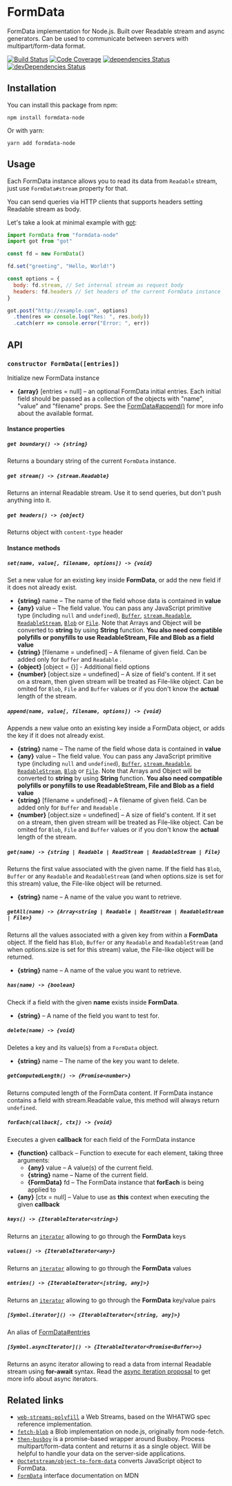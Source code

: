 # FormData

FormData implementation for Node.js. Built over Readable stream and async generators.
Can be used to communicate between servers with multipart/form-data format.

[![Build Status](https://travis-ci.org/octet-stream/form-data.svg?branch=master)](https://travis-ci.org/octet-stream/form-data)
[![Code Coverage](https://codecov.io/github/octet-stream/form-data/coverage.svg?branch=master)](https://codecov.io/github/octet-stream/form-data?branch=master)
[![dependencies Status](https://david-dm.org/octet-stream/form-data/status.svg)](https://david-dm.org/octet-stream/form-data)
[![devDependencies Status](https://david-dm.org/octet-stream/form-data/dev-status.svg)](https://david-dm.org/octet-stream/form-data?type=dev)

## Installation

You can install this package from npm:

```
npm install formdata-node
```

Or with yarn:

```
yarn add formdata-node
```

## Usage

Each FormData instance allows you to read its data from `Readable` stream,
just use `FormData#stream` property for that.

You can send queries via HTTP clients that supports headers setting Readable stream as body.

Let's take a look at minimal example with [got](https://github.com/sindresorhus/got):

```js
import FormData from "formdata-node"
import got from "got"

const fd = new FormData()

fd.set("greeting", "Hello, World!")

const options = {
  body: fd.stream, // Set internal stream as request body
  headers: fd.headers // Set headers of the current FormData instance
}

got.post("http://example.com", options)
  .then(res => console.log("Res: ", res.body))
  .catch(err => console.error("Error: ", err))
```

## API

### `constructor FormData([entries])`

Initialize new FormData instance

  - **{array}** [entries = null] – an optional FormData initial entries.
    Each initial field should be passed as a collection of the objects
    with "name", "value" and "filename" props.
    See the [FormData#append()](#appendname-value-filename---void) for more info about the available format.

#### Instance properties

##### `get boundary() -> {string}`

Returns a boundary string of the current `FormData` instance.

##### `get stream() -> {stream.Readable}`

Returns an internal Readable stream. Use it to send queries, but don't push
anything into it.

##### `get headers() -> {object}`

Returns object with `content-type` header

#### Instance methods

##### `set(name, value[, filename, options]) -> {void}`

Set a new value for an existing key inside **FormData**,
or add the new field if it does not already exist.

  - **{string}** name – The name of the field whose data is contained in **value**
  - **{any}** value – The field value. You can pass any JavaScript primitive type (including `null` and `undefined`),
    [`Buffer`](https://nodejs.org/api/buffer.html#buffer_buffer), [`stream.Readable`](https://nodejs.org/api/stream.html#stream_class_stream_readable),
    [`ReadableStream`](https://developer.mozilla.org/en-US/docs/Web/API/ReadableStream), [`Blob`](https://developer.mozilla.org/en-US/docs/Web/API/Blob)
    or [`File`](https://developer.mozilla.org/en-US/docs/Web/API/File).
    Note that Arrays and Object will be converted to **string** by using **String** function.
    **You also need compatible polyfills or ponyfills to use ReadableStream, File and Blob as a field value**
  - **{string}** [filename = undefined] – A filename of given field. Can be added only for `Buffer` and `Readable` .
  - **{object}** [object = {}] - Additional field options
  - **{number}** [object.size = undefined] – A size of field's content. If it set on a stream, then given stream will be treated as File-like object.
    Can be omited for `Blob`, `File` and `Buffer` values or if you don't know the **actual** length of the stream.

##### `append(name, value[, filename, options]) -> {void}`

Appends a new value onto an existing key inside a FormData object,
or adds the key if it does not already exist.

  - **{string}** name – The name of the field whose data is contained in **value**
  - **{any}** value – The field value. You can pass any JavaScript primitive type (including `null` and `undefined`),
    [`Buffer`](https://nodejs.org/api/buffer.html#buffer_buffer), [`stream.Readable`](https://nodejs.org/api/stream.html#stream_class_stream_readable),
    [`ReadableStream`](https://developer.mozilla.org/en-US/docs/Web/API/ReadableStream), [`Blob`](https://developer.mozilla.org/en-US/docs/Web/API/Blob)
    or [`File`](https://developer.mozilla.org/en-US/docs/Web/API/File).
    Note that Arrays and Object will be converted to **string** by using **String** function.
    **You also need compatible polyfills or ponyfills to use ReadableStream, File and Blob as a field value**
  - **{string}** [filename = undefined] – A filename of given field. Can be added only for `Buffer` and `Readable` .
  - **{number}** [object.size = undefined] – A size of field's content. If it set on a stream, then given stream will be treated as File-like object.
    Can be omited for `Blob`, `File` and `Buffer` values or if you don't know the **actual** length of the stream.

##### `get(name) -> {string | Readable | ReadStream | ReadableStream | File}`

Returns the first value associated with the given name.
If the field has `Blob`, `Buffer` or any `Readable` and `ReadableStream` (and when options.size is set for this stream) value, the File-like object will be returned.

  - **{string}** name – A name of the value you want to retrieve.

##### `getAll(name) -> {Array<string | Readable | ReadStream | ReadableStream | File>}`

Returns all the values associated with a given key from within a **FormData** object.
If the field has `Blob`, `Buffer` or any `Readable` and `ReadableStream` (and when options.size is set for this stream) value, the File-like object will be returned.

  - **{string}** name – A name of the value you want to retrieve.

##### `has(name) -> {boolean}`

Check if a field with the given **name** exists inside **FormData**.

  - **{string}** – A name of the field you want to test for.

##### `delete(name) -> {void}`

Deletes a key and its value(s) from a `FormData` object.

  - **{string}** name – The name of the key you want to delete.

##### `getComputedLength() -> {Promise<number>}`

Returns computed length of the FormData content. If FormData instance contains
a field with stream.Readable value, this method will always return `undefined`.

##### `forEach(callback[, ctx]) -> {void}`

Executes a given **callback** for each field of the FormData instance

  - **{function}** callback – Function to execute for each element, taking three arguments:
    + **{any}** value – A value(s) of the current field.
    + **{string}** name – Name of the current field.
    + **{FormData}** fd – The FormData instance that **forEach** is being applied to
  - **{any}** [ctx = null] – Value to use as **this** context when executing the given **callback**

##### `keys() -> {IterableIterator<string>}`

Returns an [`iterator`](https://developer.mozilla.org/en-US/docs/Web/JavaScript/Reference/Iteration_protocols) allowing to go through the **FormData** keys

##### `values() -> {IterableIterator<any>}`

Returns an [`iterator`](https://developer.mozilla.org/en-US/docs/Web/JavaScript/Reference/Iteration_protocols) allowing to go through the **FormData** values

##### `entries() -> {IterableIterator<[string, any]>}`

Returns an [`iterator`](https://developer.mozilla.org/en-US/docs/Web/JavaScript/Reference/Iteration_protocols) allowing to go through the **FormData** key/value pairs

##### `[Symbol.iterator]() -> {IterableIterator<[string, any]>}`

An alias of [FormData#entries](#entries---iterator)

##### `[Symbol.asyncIterator]() -> {IterableIterator<Promise<Buffer>>}`

Returns an async iterator allowing to read a data from internal Readable stream using **for-await** syntax.
Read the [async iteration proposal](https://github.com/tc39/proposal-async-iteration) to get more info about async iterators.

## Related links

  - [`web-streams-polyfill`](https://github.com/MattiasBuelens/web-streams-polyfill) a Web Streams, based on the WHATWG spec reference implementation.
  - [`fetch-blob`](https://github.com/bitinn/fetch-blob) a Blob implementation on node.js, originally from node-fetch.
  - [`then-busboy`](https://github.com/octet-stream/then-busboy) is a promise-based wrapper around Busboy.
    Process multipart/form-data content and returns it as a single object.
    Will be helpful to handle your data on the server-side applications.
  - [`@octetstream/object-to-form-data`](https://github.com/octet-stream/object-to-form-data) converts JavaScript object to FormData.
  - [`FormData`](https://developer.mozilla.org/en-US/docs/Web/API/FormData) interface documentation on MDN
